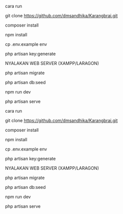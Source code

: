  cara run

 git clone https://github.com/dmsandhika/Karangbrai.git
 
 composer install
 
 npm install

 cp .env.example env

 php artisan key:generate

 NYALAKAN WEB SERVER (XAMPP/LARAGON)

 php artisan migrate

 php artisan db:seed

 npm run dev

 php artisan serve



 cara run

 git clone https://github.com/dmsandhika/Karangbrai.git
 
 composer install
 
 npm install

 cp .env.example env

 php artisan key:generate

 NYALAKAN WEB SERVER (XAMPP/LARAGON)

 php artisan migrate

 php artisan db:seed

 npm run dev

 php artisan serve



